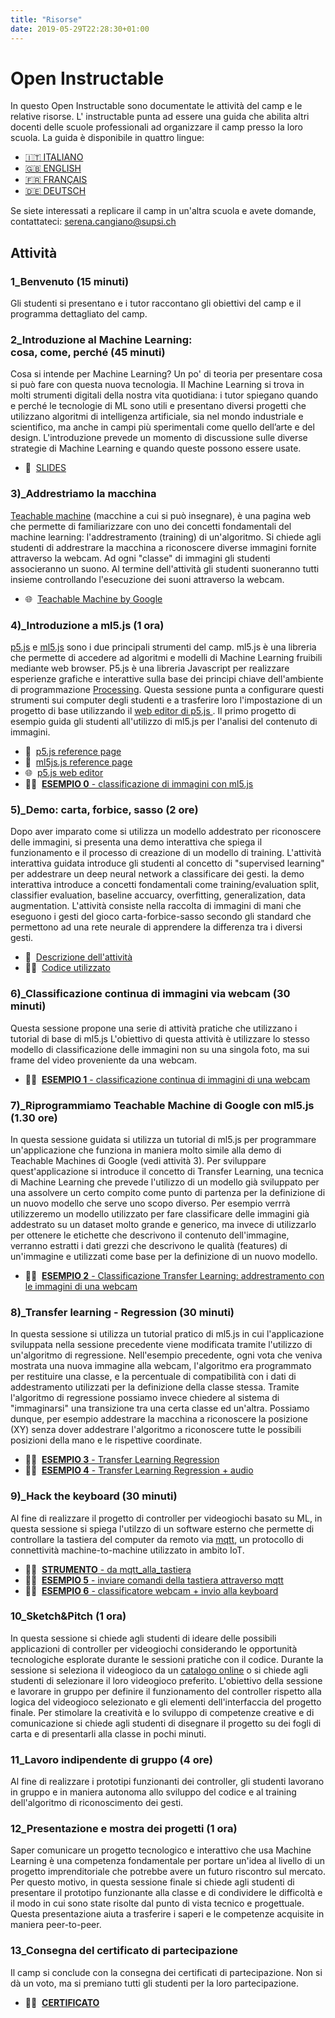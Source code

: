 ```yaml
---
title: "Risorse"
date: 2019-05-29T22:28:30+01:00
---
```


# Open Instructable
In questo Open Instructable sono documentate le attività del camp e le relative risorse. L' instructable punta ad essere una guida che abilita altri docenti delle scuole professionali ad organizzare il camp presso la loro scuola.
La guida è disponibile in quattro lingue:

- [🇮🇹 ITALIANO](content/Guide/guida-it.md)
- [🇬🇧 ENGLISH](https://docs.google.com/presentation/d/1y0v19tApolSNb8qT6R_xuB5IoO96Lw9n4PFMs0ovnAc/edit?usp=sharing)
- [🇫🇷 FRANÇAIS](https://docs.google.com/presentation/d/1y0v19tApolSNb8qT6R_xuB5IoO96Lw9n4PFMs0ovnAc/edit?usp=sharing)
- [🇩🇪 DEUTSCH](https://docs.google.com/presentation/d/1y0v19tApolSNb8qT6R_xuB5IoO96Lw9n4PFMs0ovnAc/edit?usp=sharing)

Se siete interessati a replicare il camp in un'altra scuola e avete domande, contattateci: [serena.cangiano@supsi.ch](mailto:serena.cangiano@supsi.ch) 

## Attività
### 1_Benvenuto (15 minuti)
Gli studenti si presentano e i tutor raccontano gli obiettivi del camp e il programma dettagliato del camp. 

### 2_Introduzione al Machine Learning: <br> cosa, come, perché (45 minuti)
Cosa si intende per Machine Learning? Un po' di teoria per presentare cosa si può fare con questa nuova tecnologia.
Il Machine Learning si trova in molti strumenti digitali della nostra vita quotidiana: i tutor spiegano quando e perché le tecnologie di ML sono utili e presentano diversi progetti che utilizzano algoritmi di intelligenza artificiale, sia nel mondo industriale e scientifico, ma anche in campi più sperimentali come quello dell’arte e del design.
L'introduzione prevede un momento di discussione sulle diverse strategie di Machine Learning e quando queste possono essere usate.

- 📖&nbsp;&nbsp;[SLIDES](https://docs.google.com/presentation/d/1y0v19tApolSNb8qT6R_xuB5IoO96Lw9n4PFMs0ovnAc/edit?usp=sharing)

### 3)_Addrestriamo la macchina
[Teachable machine](https://teachablemachine.withgoogle.com/) (macchine a cui si può insegnare), è una pagina web che permette di familiarizzare con uno dei concetti fondamentali del machine learning: l'addrestramento (training) di un'algoritmo.
Si chiede agli studenti di addrestrare la macchina a riconoscere diverse immagini fornite attraverso la webcam. Ad ogni "classe" di immagini gli studenti associeranno un suono. Al termine dell'attività gli studenti suoneranno tutti insieme controllando l'esecuzione dei suoni attraverso la webcam.

- 🌐&nbsp;&nbsp;[Teachable Machine by Google](https://teachablemachine.withgoogle.com/)

### 4)_Introduzione a ml5.js (1 ora)
[p5.js](https://p5js.org/) e [ml5.js](https://ml5js.org/) sono i due principali strumenti del camp. ml5.js è una libreria che permette di accedere ad algoritmi e modelli di Machine Learning fruibili mediante web browser. P5.js è una libreria Javascript per realizzare esperienze grafiche e interattive sulla base dei principi chiave dell'ambiente di programmazione [Processing](https://processing.org).
Questa sessione punta a configurare questi strumenti sui computer degli studenti e a trasferire loro l'impostazione di un progetto di base utilizzando il [web editor di p5.js ](https://editor.p5js.org).
Il primo progetto di esempio guida gli studenti all'utilizzo di ml5.js per l'analisi del contenuto di immagini.

- 📖&nbsp;&nbsp;[p5.js reference page](https://p5js.org/reference)
- 📖&nbsp;&nbsp;[ml5js.js reference page](https://ml5js.org/reference/)
- 🌐&nbsp;&nbsp;[p5.js web editor](https://editor.p5js.org)
- 👨‍💻&nbsp;&nbsp;[**ESEMPIO 0** - classificazione di immagini con ml5.js](https://editor.p5js.org/FabLabSUPSI/sketches/RKlh1CmFD)

### 5)_Demo: carta, forbice, sasso (2 ore)
Dopo aver imparato come si utilizza un modello addestrato per riconoscere delle immagini, si presenta una demo interattiva che spiega il funzionamento e il processo di creazione di un modello di training.
L'attività interattiva guidata introduce gli studenti al concetto di "supervised learning" per addestrare un deep neural network a classificare dei gesti. la demo interattiva introduce a concetti fondamentali come training/evaluation split, classifier evaluation, baseline accuarcy, overfitting, generalization, data augmentation.
L'attività consiste nella raccolta di immagini di mani che eseguono i gesti del gioco carta-forbice-sasso secondo gli standard che permettono ad una rete neurale di apprendere la differenza tra i diversi gesti. 

- 📖&nbsp;&nbsp;[Descrizione dell'attività](https://github.com/alessandro-giusti/rock-paper-scissors/blob/master/EAAI%20Paper.pdf)
- 👨‍💻&nbsp;&nbsp;[Codice utilizzato](https://github.com/alessandro-giusti/rock-paper-scissors)

### 6)_Classificazione continua di immagini via webcam (30 minuti)
Questa sessione propone una serie di attività pratiche che utilizzano i tutorial di base di ml5.js
L'obiettivo di questa attività è utilizzare lo stesso modello di classificazione delle immagini non su una singola foto, ma sui frame del video proveniente da una webcam.

- 👨‍💻&nbsp;&nbsp;[**ESEMPIO 1** - classificazione continua di immagini di una webcam](https://editor.p5js.org/FabLabSUPSI/sketches/wrP1UGMdg)

### 7)_Riprogrammiamo Teachable Machine di Google con ml5.js  (1.30 ore)
In questa sessione guidata si utilizza un tutorial di ml5.js per programmare un'applicazione che funziona in maniera molto simile alla demo di Teachable Machines di Google (vedi attività 3). Per sviluppare quest'applicazione si introduce il concetto di Transfer Learning, una tecnica di Machine Learning che prevede l'utilizzo di un modello già sviluppato per una assolvere un certo compito come punto di partenza per la definizione di un nuovo modello che serve uno scopo diverso.
Per esempio verrrà utilizzeremo un modello utilizzato per fare classificare delle immagini già addestrato su un dataset molto grande e generico, ma invece di utilizzarlo per ottenere le etichette che descrivono il contenuto dell'immagine, verranno estratti i dati grezzi che descrivono le qualità (features) di un'immagine e utilizzati come base per la definizione di un nuovo modello. 

- 👨‍💻&nbsp;&nbsp;[**ESEMPIO 2** - Classificazione Transfer Learning: addrestramento con le immagini di una webcam](https://editor.p5js.org/FabLabSUPSI/sketches/HpfHZZTMg)

### 8)_Transfer learning - Regression (30 minuti)
In questa sessione si utilizza un tutorial pratico di ml5.js in cui l'applicazione sviluppata nella sessione precedente viene modificata tramite l'utilizzo di un'algoritmo di regressione. 
Nell'esempio precedente, ogni vota che veniva mostrata una nuova immagine alla webcam, l'algoritmo era programmato per restituire una classe, e la percentuale di compatibilità con i dati di addestramento utilizzati per la definizione della classe stessa. Tramite l'algoritmo di regressione possiamo invece chiedere al sistema di "immaginarsi" una transizione tra una certa classe ed un'altra. Possiamo dunque, per esempio addestrare la macchina a riconoscere la posizione (XY) senza dover addestrare l'algoritmo a riconoscere tutte le possibili posizioni della mano e le rispettive coordinate.  

- 👨‍💻&nbsp;&nbsp;[**ESEMPIO 3** - Transfer Learning Regression](https://editor.p5js.org/FabLabSUPSI/sketches/T4Fr7Tjol)
- 👨‍💻&nbsp;&nbsp;[**ESEMPIO 4** - Transfer Learning Regression + audio](https://editor.p5js.org/FabLabSUPSI/sketches/SKMlcH5CH)

### 9)_Hack the keyboard  (30 minuti)
Al fine di realizzare il progetto di controller per videogiochi basato su ML, in questa sessione si spiega l'utilzzo di un software esterno che permette di controllare la tastiera del computer da remoto via [mqtt](https://en.wikipedia.org/wiki/MQTT), un protocollo di connettività machine-to-machine utilizzato in ambito IoT.

- 👨‍💻&nbsp;&nbsp;[**STRUMENTO** - da mqtt_alla_tastiera](https://github.com/lorenzoromagnoli/mqtt_to_keyboard/releases/tag/1.0.0)
- 👨‍💻&nbsp;&nbsp;[**ESEMPIO 5** - inviare comandi della tastiera attraverso mqtt](https://editor.p5js.org/FabLabSUPSI/sketches/FRdFDkcpS)
- 👨‍💻&nbsp;&nbsp;[**ESEMPIO 6** - classificatore webcam  + invio alla keyboard](https://editor.p5js.org/FabLabSUPSI/sketches/4YPqKBVyJ)

### 10_Sketch&Pitch  (1 ora)
In questa sessione si chiede agli studenti di ideare delle possibili applicazioni di controller per videogiochi considerando le opportunità tecnologiche esplorate durante le sessioni pratiche con il codice. Durante la sessione si seleziona il videogioco da un [catalogo online](https://archive.org/details/internetarcade) o si chiede agli studenti di selezionare il loro videogioco preferito. L'obiettivo della sessione e lavorare in gruppo per definire il funzionamento del controller rispetto alla logica del videogioco selezionato e gli elementi dell'interfaccia del progetto finale. Per stimolare la creatività e lo sviluppo di competenze creative e di comunicazione si chiede agli studenti di disegnare il progetto su dei fogli di carta e di presentarli alla classe in pochi minuti.

### 11_Lavoro indipendente di gruppo (4 ore)
Al fine di realizzare i prototipi funzionanti dei controller, gli studenti lavorano in gruppo e in maniera autonoma allo sviluppo del codice e al training dell'algoritmo di riconoscimento dei gesti.

### 12_Presentazione e mostra dei progetti (1 ora)
Saper comunicare un progetto tecnologico e interattivo che usa Machine Learning è una competenza fondamentale per portare un'idea al livello di un progetto imprenditoriale che potrebbe avere un futuro riscontro sul mercato. Per questo motivo, in questa sessione finale si chiede agli studenti di presentare il prototipo funzionante alla classe e di condividere le difficoltà e il modo in cui sono state risolte dal punto di vista tecnico e progettuale. Questa presentazione aiuta a trasferire i saperi e le competenze acquisite in maniera peer-to-peer.

### 13_Consegna del certificato di partecipazione
Il camp si conclude con la consegna dei certificati di partecipazione. Non si dà un voto, ma si premiano tutti gli studenti per la loro partecipazione.

- 👨‍💻&nbsp;&nbsp;[**CERTIFICATO**](https://github.com/lorenzoromagnoli/mqtt_to_keyboard/releases/tag/1.0.0)



